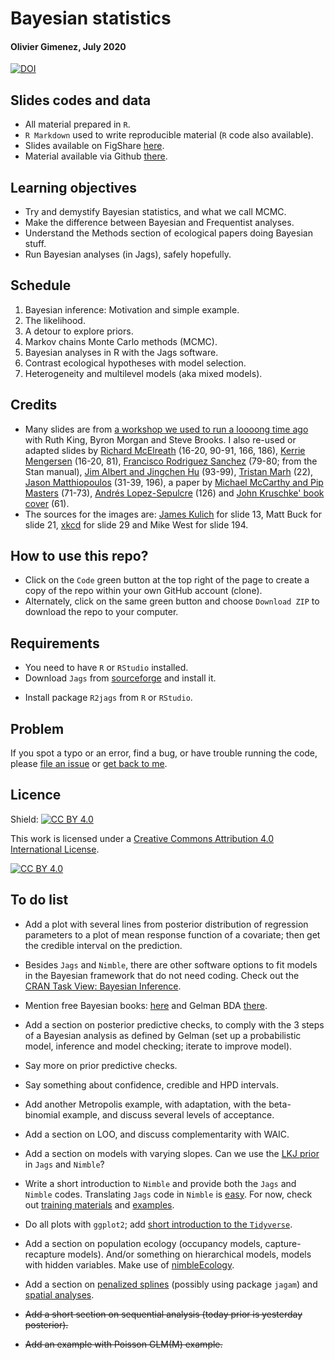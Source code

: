 # Bayesian statistics 
#### Olivier Gimenez, July 2020

[![DOI](https://zenodo.org/badge/277529982.svg)](https://zenodo.org/badge/latestdoi/277529982)

## Slides codes and data

* All material prepared in `R`.
* `R Markdown` used to write reproducible material (`R` code also available).
* Slides available on FigShare [here](https://doi.org/10.6084/m9.figshare.12656894.v2).
* Material available via Github [there](https://github.com/oliviergimenez/Bayesian_Workshop).

## Learning objectives

* Try and demystify Bayesian statistics, and what we call MCMC.
* Make the difference between Bayesian and Frequentist analyses.
* Understand the Methods section of ecological papers doing Bayesian stuff.
* Run Bayesian analyses (in Jags), safely hopefully.

## Schedule

1. Bayesian inference: Motivation and simple example.
2. The likelihood.
3. A detour to explore priors.
4. Markov chains Monte Carlo methods (MCMC).
5. Bayesian analyses in R with the Jags software.
6. Contrast ecological hypotheses with model selection.
7. Heterogeneity and multilevel models (aka mixed models).

## Credits

* Many slides are from [a workshop we used to run a loooong time ago](https://www.maths.ed.ac.uk/~rking33/Book-website/index.html) with Ruth King, Byron Morgan and Steve Brooks. I also re-used or adapted slides by [Richard McElreath](https://github.com/rmcelreath/statrethinking_winter2019) (16-20, 90-91, 166, 186), [Kerrie Mengersen](https://staff.qut.edu.au/staff/k.mengersen) (16-20, 81), [Francisco Rodriguez Sanchez](https://frodriguezsanchez.net/) (79-80; from the Stan manual), [Jim Albert and Jingchen Hu](https://bayesball.github.io/BOOK/probability-a-measurement-of-uncertainty.html) (93-99), [Tristan Marh](https://www.tjmahr.com/) (22), [Jason Matthiopoulos](https://www.gla.ac.uk/researchinstitutes/bahcm/staff/jasonmatthiopoulos/) (31-39, 196), a paper by [Michael McCarthy and Pip Masters](https://besjournals.onlinelibrary.wiley.com/doi/full/10.1111/j.1365-2664.2005.01101.x) (71-73), [Andrés Lopez-Sepulcre](https://www.lopez-sepulcre.com/) (126) and [John Kruschke' book cover](https://sites.google.com/site/doingbayesiandataanalysis/) (61). 
* The sources for the images are: [James Kulich](https://www.elmhurst.edu/blog/thomas-bayes/) for slide 13, Matt Buck for slide 21, [xkcd](https://xkcd.com/1132/) for slide 29 and Mike West for slide 194.  

## How to use this repo?

* Click on the `Code` green button at the top right of the page to create a copy of the repo within your own GitHub account (clone).
* Alternately, click on the same green button and choose `Download ZIP` to download the repo to your computer.

## Requirements

* You need to have `R` or `RStudio` installed.
* Download `Jags` from [sourceforge](http://sourceforge.net/projects/mcmc-jags/files/) and install it.
- Install package `R2jags` from `R` or `RStudio`.

## Problem

If you spot a typo or an error, find a bug, or have trouble running the code, please [file an issue](https://github.com/oliviergimenez/Bayesian_Workshop/issues) or [get back to me](mailto:olivier.gimenez@cefe.cnrs.fr).  

## Licence

Shield: [![CC BY 4.0][cc-by-shield]][cc-by]

This work is licensed under a
[Creative Commons Attribution 4.0 International License][cc-by].

[![CC BY 4.0][cc-by-image]][cc-by]

[cc-by]: http://creativecommons.org/licenses/by/4.0/
[cc-by-image]: https://i.creativecommons.org/l/by/4.0/88x31.png
[cc-by-shield]: https://img.shields.io/badge/License-CC%20BY%204.0-lightgrey.svg

## To do list

   * Add a plot with several lines from posterior distribution of regression parameters to a plot of mean response function of a covariate; then get the credible interval on the prediction. 
   * Besides `Jags` and `Nimble`, there are other software options to fit models in the Bayesian framework that do not need coding. Check out the [CRAN Task View: Bayesian Inference](https://cran.r-project.org/web/views/Bayesian.html).
   * Mention free Bayesian books: [here](https://www.bookdown.org/home/tags/bayesian/) and Gelman BDA [there](http://www.stat.columbia.edu/~gelman/book/).  





* Add a section on posterior predictive checks, to comply with the 3 steps of a Bayesian analysis as defined by Gelman (set up a probabilistic model, inference and model checking; iterate to improve model).
* Say more on prior predictive checks. 
* Say something about confidence, credible and HPD intervals.
* Add another Metropolis example, with adaptation, with the beta-binomial example, and discuss several levels of acceptance. 
* Add a section on LOO, and discuss complementarity with WAIC.
* Add a section on models with varying slopes. Can we use the [LKJ prior](https://www.sciencedirect.com/science/article/pii/S0047259X09000876) in `Jags` and `Nimble`?




* Write a short introduction to `Nimble` and provide both the `Jags` and `Nimble` codes. Translating `Jags` code in `Nimble` is [easy](https://r-nimble.org/quick-guide-for-converting-from-jags-or-bugs-to-nimble). For now, check out [training materials](https://github.com/nimble-training) and [examples](https://r-nimble.org/examples).
* Do all plots with `ggplot2`; add [short introduction to the `Tidyverse`](https://github.com/oliviergimenez/intro_tidyverse).
* Add a section on population ecology (occupancy models, capture-recapture models). And/or something on hierarchical models, models with hidden variables. Make use of [nimbleEcology](https://cran.r-project.org/web/packages/nimbleEcology/vignettes/Introduction_to_nimbleEcology.html).
* Add a section on [penalized splines](https://www.cambridge.org/core/books/semiparametric-regression/02FC9A9435232CA67532B4D31874412C) (possibly using package `jagam`) and [spatial analyses](https://r-nimble.org/html_manual/cha-spatial.html).



* ~~Add a short section on sequential analysis (today prior is yesterday posterior).~~
* ~~Add an example with Poisson GLM(M) example.~~
